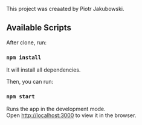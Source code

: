 This project was creaated by Piotr Jakubowski.

## Available Scripts

After clone, run:

### `npm install`

It will install all dependencies.

Then, you can run:

### `npm start`

Runs the app in the development mode.<br />
Open [http://localhost:3000](http://localhost:3000) to view it in the browser.
